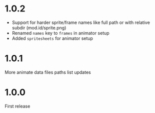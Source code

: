 # 1.0.2
- Support for harder sprite/frame names like full path or with relative subdir (mod.id/sprite.png)
- Renamed `names` key to `frames` in animator setup
- Added `spritesheets` for animator setup

# 1.0.1
More animate data files paths list updates

# 1.0.0
First release